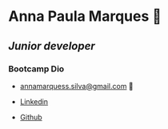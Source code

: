 # Anna Paula Marques :cactus:

## _Junior developer_

### **Bootcamp  Dio**

- annamarquess.silva@gmail.com :e-mail:

- [Linkedin](https://www.linkedin.com/feed/?trk=BR-SEM_google-adwords_Jordan-brand-sign-up) 


- [Github](https://github.com/AnnaPaulaMarques)

  





